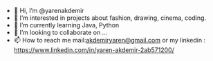 - 👋 Hi, I’m @yarenakdemir
- 👀 I’m interested in projects about fashion, drawing, cinema, coding. 
- 🌱 I’m currently learning Java, Python
- 💞️ I’m looking to collaborate on ...
- 📫 How to reach me mail:akdemiryaren@gmail.com or my linkedin : https://www.linkedin.com/in/yaren-akdemir-2ab571200/

<!---
yarenakdemir/yarenakdemir is a ✨ special ✨ repository because its `README.md` (this file) appears on your GitHub profile.
You can click the Preview link to take a look at your changes.
--->
